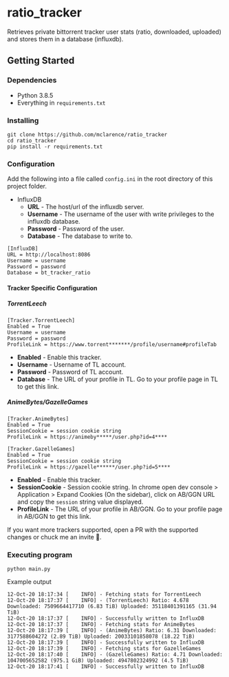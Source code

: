 # ratio_tracker

Retrieves private bittorrent tracker user stats (ratio, downloaded, uploaded) and stores them in a database (influxdb).

## Getting Started

### Dependencies

* Python 3.8.5
* Everything in `requirements.txt`

### Installing

```
git clone https://github.com/mclarence/ratio_tracker
cd ratio_tracker
pip install -r requirements.txt
```

### Configuration
Add the following into a file called `config.ini` in the root directory of this project folder.
* InfluxDB
  * **URL** - The host/url of the influxdb server.
  * **Username** - The username of the user with write privileges to the influxdb database.
  * **Password** - Password of the user.
  * **Database** - The database to write to.
```
[InfluxDB]
URL = http://localhost:8086
Username = username
Password = password
Database = bt_tracker_ratio
```
  
#### Tracker Specific Configuration
##### TorrentLeech
```
[Tracker.TorrentLeech]
Enabled = True
Username = username
Password = password
ProfileLink = https://www.torrent*******/profile/username#profileTab
```
* **Enabled** - Enable this tracker.
* **Username** - Username of TL account.
* **Password** - Password of TL account.
* **Database** - The URL of your profile in TL. Go to your profile page in TL to get this link.

##### AnimeBytes/GazelleGames
```
[Tracker.AnimeBytes]
Enabled = True
SessionCookie = session cookie string
ProfileLink = https://animeby*****/user.php?id=4****

[Tracker.GazelleGames]
Enabled = True
SessionCookie = session cookie string
ProfileLink = https://gazelle******/user.php?id=5****
```
* **Enabled** - Enable this tracker.
* **SessionCookie** - Session cookie string. In chrome open dev console > Application > Expand Cookies (On the sidebar), click on AB/GGN URL and copy the `session` string value displayed.
* **ProfileLink** - The URL of your profile in AB/GGN. Go to your profile page in AB/GGN to get this link.

If you want more trackers supported, open a PR with the supported changes or chuck me an invite 🤣.

### Executing program
```
python main.py
```

Example output
```
12-Oct-20 18:17:34 [    INFO] - Fetching stats for TorrentLeech
12-Oct-20 18:17:37 [    INFO] - (TorrentLeech) Ratio: 4.678 Downloaded: 7509664417710 (6.83 TiB) Uploaded: 35118401391165 (31.94 TiB)
12-Oct-20 18:17:37 [    INFO] - Successfully written to InfluxDB
12-Oct-20 18:17:37 [    INFO] - Fetching stats for AnimeBytes
12-Oct-20 18:17:39 [    INFO] - (AnimeBytes) Ratio: 6.31 Downloaded: 3177588604272 (2.89 TiB) Uploaded: 20033101858078 (18.22 TiB)
12-Oct-20 18:17:39 [    INFO] - Successfully written to InfluxDB
12-Oct-20 18:17:39 [    INFO] - Fetching stats for GazelleGames
12-Oct-20 18:17:40 [    INFO] - (GazelleGames) Ratio: 4.71 Downloaded: 1047005652582 (975.1 GiB) Uploaded: 4947802324992 (4.5 TiB)
12-Oct-20 18:17:41 [    INFO] - Successfully written to InfluxDB
```
